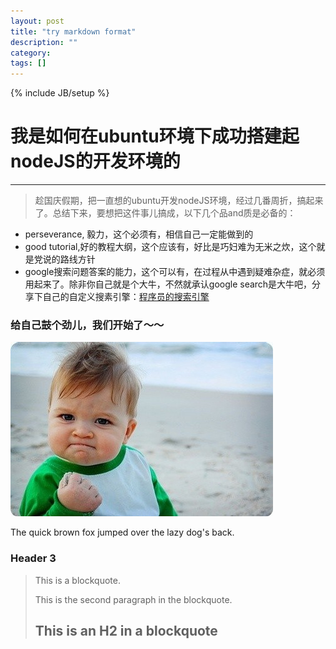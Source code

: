 ```yaml
---
layout: post
title: "try markdown format"
description: ""
category: 
tags: []
---
```

{% include JB/setup %}

我是如何在ubuntu环境下成功搭建起nodeJS的开发环境的
====================

---------------------


> 趁国庆假期，把一直想的ubuntu开发nodeJS环境，经过几番周折，搞起来了。总结下来，要想把这件事儿搞成，以下几个品and质是必备的：
* perseverance, 毅力，这个必须有，相信自己一定能做到的
* good tutorial,好的教程大纲，这个应该有，好比是巧妇难为无米之炊，这个就是党说的路线方针
* google搜索问题答案的能力，这个可以有，在过程从中遇到疑难杂症，就必须用起来了。除非你自己就是个大牛，不然就承认google search是大牛吧，分享下自己的自定义搜素引擎：[程序员的搜索引擎](http://www.google.com/cse/home?cx=002790953844144537878:-gyir-sbtlq&hl=zh-CN)


### 给自己鼓个劲儿，我们开始了～～
![comeon][id]

[id]: /img/comeon.jpg "come on, kid"

The quick brown fox jumped over the lazy
dog's back.
### Header 3

> This is a blockquote.
> 
> This is the second paragraph in the blockquote.
>
> ## This is an H2 in a blockquote
